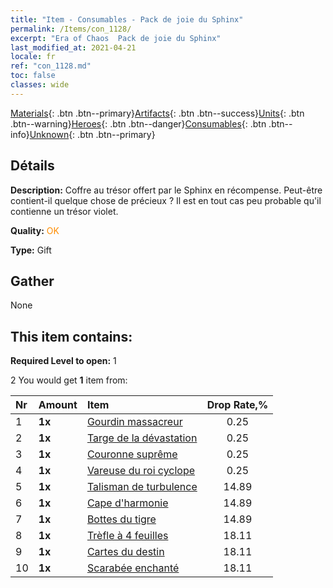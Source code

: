 ```yaml
---
title: "Item - Consumables - Pack de joie du Sphinx"
permalink: /Items/con_1128/
excerpt: "Era of Chaos  Pack de joie du Sphinx"
last_modified_at: 2021-04-21
locale: fr
ref: "con_1128.md"
toc: false
classes: wide
---
```

 [Materials](/fr/Items/){: .btn .btn--primary}[Artifacts](/fr/Items/Artifacts/){: .btn .btn--success}[Units](/fr/Items/Units/){: .btn .btn--warning}[Heroes](/fr/Items/Heroes/){: .btn .btn--danger}[Consumables](/fr/Items/Consumables/){: .btn .btn--info}[Unknown](/fr/Items/Unknown/){: .btn .btn--primary}

## Détails
 **Description:** Coffre au trésor offert par le Sphinx en récompense. Peut-être contient-il quelque chose de précieux ? Il est en tout cas peu probable qu'il contienne un trésor violet.

 **Quality:** <span style="color: #FF8C00">OK</span>

 **Type:** Gift

## Gather

  None

## This item contains:

 **Required Level to open:** 1

 2 You would get **1** item  from:

  | Nr | Amount |     Item    | Drop Rate,% |
  |:---|:-------|:------------|:---------:|
  | 1 |  **1x** | [Gourdin massacreur](/fr/Items/art_125/) | 0.25 | 
  | 2 |  **1x** | [Targe de la dévastation](/fr/Items/art_126/) | 0.25 | 
  | 3 |  **1x** | [Couronne suprême](/fr/Items/art_127/) | 0.25 | 
  | 4 |  **1x** | [Vareuse du roi cyclope](/fr/Items/art_128/) | 0.25 | 
  | 5 |  **1x** | [Talisman de turbulence](/fr/Items/art_118/) | 14.89 | 
  | 6 |  **1x** | [Cape d'harmonie](/fr/Items/art_119/) | 14.89 | 
  | 7 |  **1x** | [Bottes du tigre](/fr/Items/art_120/) | 14.89 | 
  | 8 |  **1x** | [Trèfle à 4 feuilles](/fr/Items/art_109/) | 18.11 | 
  | 9 |  **1x** | [Cartes du destin](/fr/Items/art_110/) | 18.11 | 
  | 10 |  **1x** | [Scarabée enchanté](/fr/Items/art_111/) | 18.11 | 
